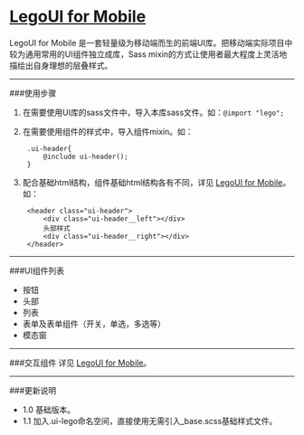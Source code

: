 # [LegoUI for Mobile](http://ued.yypm.com/legomobi/3.0.0/src/docs/home.html)

LegoUI for Mobile 是一套轻量级为移动端而生的前端UI库。把移动端实际项目中较为通用常用的UI组件独立成库，Sass mixin的方式让使用者最大程度上灵活地描绘出自身理想的层叠样式。

---

###使用步骤

1. 在需要使用UI库的sass文件中，导入本库sass文件。如：`@import "lego";`

2. 在需要使用组件的样式中，导入组件mixin。如：
	
		.ui-header{
			@include ui-header();
		}
		
3. 配合基础html结构，组件基础html结构各有不同，详见 [LegoUI for Mobile](http://ued.yypm.com/legomobi/3.0.0/src/docs/home.html)。如：

		<header class="ui-header">
	        <div class="ui-header__left"></div>
	        头部样式
	        <div class="ui-header__right"></div>
	    </header>
	    
---

###UI组件列表
* 按钮
* 头部
* 列表
* 表单及表单组件（开关，单选，多选等）
* 模态窗

---

###交互组件
详见 [LegoUI for Mobile](http://ued.yypm.com/legomobi/3.0.0/src/docs/home.html)。

---

###更新说明
* 1.0 基础版本。
* 1.1 加入.ui-lego命名空间，直接使用无需引入_base.scss基础样式文件。